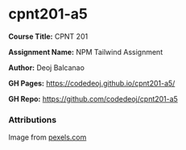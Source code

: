 # cpnt201-a5
**Course Title:** CPNT 201

**Assignment Name:** NPM Tailwind Assignment

**Author:** Deoj Balcanao

**GH Pages:** https://codedeoj.github.io/cpnt201-a5/

**GH Repo:** https://github.com/codedeoj/cpnt201-a5

### Attributions
Image from [pexels.com](https://www.pexels.com/photo/an-empty-mug-on-flat-surface-8059557/)
